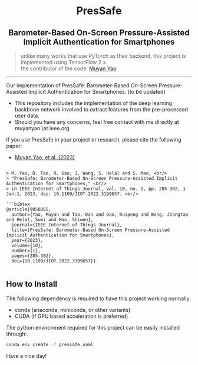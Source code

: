 <h1 align="center">PresSafe</h1>
<h2 align="center">Barometer-Based On-Screen Pressure-Assisted Implicit Authentication for Smartphones</h2>

> unlike many works that use PyTorch as their backend, this project is implemented using TensorFlow 2.x. <br>
> the contributor of the code: 
> [Muyan Yao](https://github.com/LeonParl) 
-----

Our implementation of PresSafe: Barometer-Based On-Screen Pressure-Assisted Implicit Authentication for Smartphones.
(to be updated)

- This repository includes the implementation of the deep learning backbone network involved to extract features from the pre-processed user data. 
- Should you have any concerns, feel free contact with me directly at muyanyao \at ieee.org

If you use PresSafe in your project or research, please cite the following paper:
* [Muyan Yao, et al. (2023)](https://www.researchgate.net/publication/362770921)

```

> M. Yao, D. Tao, R. Gao, J. Wang, S. Helal and S. Mao, <br/>
> "PresSafe: Barometer-Based On-Screen Pressure-Assisted Implicit Authentication for Smartphones," <br/>
> in IEEE Internet of Things Journal, vol. 10, no. 1, pp. 285-302, 1 Jan.1, 2023, doi: 10.1109/JIOT.2022.3199657. <br/>

```bibtex
@article{9858865,
  author={Yao, Muyan and Tao, Dan and Gao, Ruipeng and Wang, Jiangtao and Helal, Sumi and Mao, Shiwen},
  journal={IEEE Internet of Things Journal}, 
  title={PresSafe: Barometer-Based On-Screen Pressure-Assisted Implicit Authentication for Smartphones}, 
  year={2023},
  volume={10},
  number={1},
  pages={285-302},
  doi={10.1109/JIOT.2022.3199657}}


```
## How to Install

The following dependency is required to have this project working normally:

- conda (anaconda, miniconda, or other variants)
- CUDA (if GPU based acceleration is preferred)

The python environment required for this project can be easily installed through: 
```bash
conda env create -f pressafe.yaml
```

Have a nice day! 











